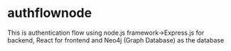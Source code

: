 # authflownode
This is authentication flow using node.js framework->Express.js for backend, React for frontend and Neo4j (Graph Database) as the database
